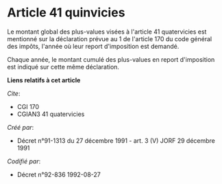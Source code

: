 # Article 41 quinvicies

Le montant global des plus-values visées à l'article 41 quatervicies est mentionné sur la déclaration prévue au 1 de
l'article 170 du code général des impôts, l'année où leur report d'imposition est demandé.

Chaque année, le montant cumulé des plus-values en report d'imposition est indiqué sur cette même déclaration.

**Liens relatifs à cet article**

_Cite_:

  - CGI 170
  - CGIAN3 41 quatervicies

_Créé par_:

  - Décret n°91-1313 du 27 décembre 1991 - art. 3 (V) JORF 29 décembre 1991

_Codifié par_:

  - Décret n°92-836 1992-08-27
